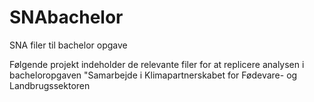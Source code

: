 # SNAbachelor
SNA filer til bachelor opgave

Følgende projekt indeholder de relevante filer for at replicere analysen i bacheloropgaven "Samarbejde i Klimapartnerskabet for Fødevare- og Landbrugssektoren

